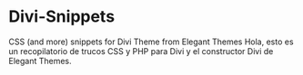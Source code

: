 # Divi-Snippets
CSS (and more) snippets for Divi Theme from Elegant Themes
Hola, esto es un recopilatorio de trucos CSS y PHP para Divi y el constructor Divi de Elegant Themes.
